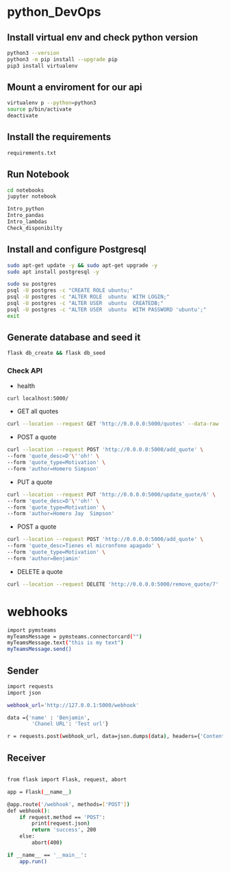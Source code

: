 # python_DevOps

## Install virtual env and check python version
 ```sh
 python3 --version
 python3 -m pip install --upgrade pip
 pip3 install virtualenv
 ```
 
## Mount a enviroment for our api
```sh
virtualenv p --python=python3
source p/bin/activate
deactivate 
```
## Install the requirements
```sh
requirements.txt
```



## Run Notebook

```sh
cd notebooks
jupyter notebook
```

```sh
Intro_python
Intro_pandas
Intro_lambdas
Check_disponibilty
```


## Install and configure Postgresql

```sh
sudo apt-get update -y && sudo apt-get upgrade -y
sudo apt install postgresql -y

sudo su postgres
psql -U postgres -c "CREATE ROLE ubuntu;"
psql -U postgres -c "ALTER ROLE  ubuntu  WITH LOGIN;"
psql -U postgres -c "ALTER USER  ubuntu  CREATEDB;"
psql -U postgres -c "ALTER USER  ubuntu  WITH PASSWORD 'ubuntu';"
exit
```

## Generate database and seed it
```sh
flask db_create && flask db_seed 
```

### Check  API

-  health
```sh
curl localhost:5000/
```
- GET all quotes
```sh
curl --location --request GET 'http://0.0.0.0:5000/quotes' --data-raw ''
```
- POST a quote

```sh
curl --location --request POST 'http://0.0.0.0:5000/add_quote' \
--form 'quote_desc=D'\''oh!' \
--form 'quote_type=Motivation' \
--form 'author=Homero Simpson'
```
- PUT a quote

```sh
curl --location --request PUT 'http://0.0.0.0:5000/update_quote/6' \
--form 'quote_desc=D'\''oh!' \
--form 'quote_type=Motivation' \
--form 'author=Homero Jay  Simpson'
```
- POST a quote

```sh
curl --location --request POST 'http://0.0.0.0:5000/add_quote' \
--form 'quote_desc=Tienes el micronfono apagado' \
--form 'quote_type=Motivation' \
--form 'author=Benjamin'
```
- DELETE a quote

```sh
curl --location --request DELETE 'http://0.0.0.0:5000/remove_quote/7'
```


# webhooks

```sh
import pymsteams
myTeamsMessage = pymsteams.connectorcard("")
myTeamsMessage.text("this is my text")
myTeamsMessage.send()

```
## Sender
```sh
import requests
import json 

webhook_url='http://127.0.0.1:5000/webhook'

data ={'name' : 'Benjamin', 
        'Chanel URL': 'Test url'}

r = requests.post(webhook_url, data=json.dumps(data), headers={'Content-Type':'application/json'})

```

## Receiver 
```sh

from flask import Flask, request, abort

app = Flask(__name__)

@app.route('/webhook', methods=['POST'])
def webhook():
    if request.method == 'POST':
        print(request.json)
        return 'success', 200
    else:
        abort(400)

if __name__ == '__main__':
    app.run()

```




